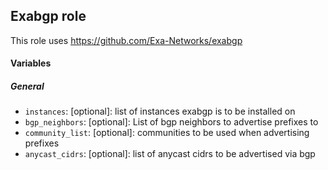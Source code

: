 ## Exabgp role

This role uses https://github.com/Exa-Networks/exabgp

#### Variables

##### General

* `instances`: [optional]: list of instances exabgp is to be installed on
* `bgp_neighbors`: [optional]: List of bgp neighbors to advertise prefixes to
* `community_list`: [optional]: communities to be used when advertising prefixes
* `anycast_cidrs`: [optional]: list of anycast cidrs to be advertised via bgp
